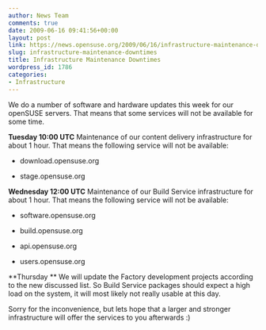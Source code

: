 ```yaml
---
author: News Team
comments: true
date: 2009-06-16 09:41:56+00:00
layout: post
link: https://news.opensuse.org/2009/06/16/infrastructure-maintenance-downtimes/
slug: infrastructure-maintenance-downtimes
title: Infrastructure Maintenance Downtimes
wordpress_id: 1786
categories:
- Infrastructure
---
```


We do a number of software and hardware updates this week for our openSUSE servers. That means that some services will not be available for some time.

**Tuesday 10:00 UTC**
Maintenance of our content delivery infrastructure for about 1 hour. That means the following service will not be available:




	
  * download.opensuse.org

	
  * stage.opensuse.org





**Wednesday 12:00 UTC**
Maintenance of our Build Service infrastructure for about 1 hour. That means the following service will not be available:



	
  * software.opensuse.org

	
  * build.opensuse.org

 	
  * api.opensuse.org

 	
  * users.opensuse.org





**Thursday **
We will update the Factory development projects according to the new discussed list. So Build Service packages should expect a high load on the system, it will most likely not really usable at this day.

Sorry for the inconvenience, but lets hope that a larger and stronger infrastructure will offer the services to you afterwards :)
